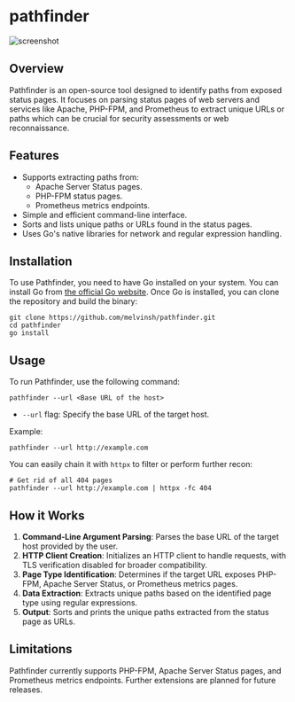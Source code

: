 # pathfinder

![screenshot](https://github.com/melvinsh/pathfinder/assets/1312973/cfe537e3-8602-4913-8cb8-9e299b7a9e69)

## Overview
Pathfinder is an open-source tool designed to identify paths from exposed status pages. It focuses on parsing status pages of web servers and services like Apache, PHP-FPM, and Prometheus to extract unique URLs or paths which can be crucial for security assessments or web reconnaissance.

## Features
- Supports extracting paths from:
  - Apache Server Status pages.
  - PHP-FPM status pages.
  - Prometheus metrics endpoints.
- Simple and efficient command-line interface.
- Sorts and lists unique paths or URLs found in the status pages.
- Uses Go's native libraries for network and regular expression handling.

## Installation
To use Pathfinder, you need to have Go installed on your system. You can install Go from [the official Go website](https://golang.org/dl/). Once Go is installed, you can clone the repository and build the binary:

``` shell
git clone https://github.com/melvinsh/pathfinder.git
cd pathfinder
go install
```

## Usage
To run Pathfinder, use the following command:

``` shell
pathfinder --url <Base URL of the host>
```

- `--url` flag: Specify the base URL of the target host.

Example:

``` shell
pathfinder --url http://example.com
```

You can easily chain it with `httpx` to filter or perform further recon:

``` shell
# Get rid of all 404 pages
pathfinder --url http://example.com | httpx -fc 404
```

## How it Works
1. **Command-Line Argument Parsing**: Parses the base URL of the target host provided by the user.
2. **HTTP Client Creation**: Initializes an HTTP client to handle requests, with TLS verification disabled for broader compatibility.
3. **Page Type Identification**: Determines if the target URL exposes PHP-FPM, Apache Server Status, or Prometheus metrics pages.
4. **Data Extraction**: Extracts unique paths based on the identified page type using regular expressions.
5. **Output**: Sorts and prints the unique paths extracted from the status page as URLs.

## Limitations
Pathfinder currently supports PHP-FPM, Apache Server Status pages, and Prometheus metrics endpoints. Further extensions are planned for future releases.
